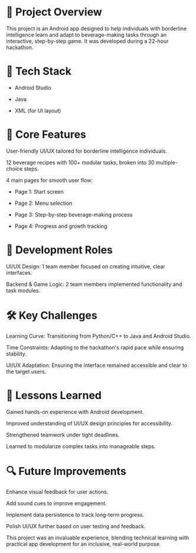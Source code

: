 # 📌 Project Overview

This project is an Android app designed to help individuals with borderline intelligence learn and adapt to beverage-making tasks through an interactive, step-by-step game. It was developed during a 22-hour hackathon.

# 🔧 Tech Stack

- Android Studio

- Java

- XML (for UI layout)

# 🎯 Core Features

User-friendly UI/UX tailored for borderline intelligence individuals.

12 beverage recipes with 100+ modular tasks, broken into 30 multiple-choice steps.

4 main pages for smooth user flow:

- Page 1: Start screen

- Page 2: Menu selection

- Page 3: Step-by-step beverage-making process

- Page 4: Progress and growth tracking

# 🔨 Development Roles

UI/UX Design: 1 team member focused on creating intuitive, clear interfaces.

Backend & Game Logic: 2 team members implemented functionality and task modules.

# 🛠️ Key Challenges

Learning Curve: Transitioning from Python/C++ to Java and Android Studio.

Time Constraints: Adapting to the hackathon's rapid pace while ensuring stability.

UI/UX Adaptation: Ensuring the interface remained accessible and clear to the target users.

# 🚀 Lessons Learned

Gained hands-on experience with Android development.

Improved understanding of UI/UX design principles for accessibility.

Strengthened teamwork under tight deadlines.

Learned to modularize complex tasks into manageable steps.

# 🔍 Future Improvements

Enhance visual feedback for user actions.

Add sound cues to improve engagement.

Implement data persistence to track long-term progress.

Polish UI/UX further based on user testing and feedback.

This project was an invaluable experience, blending technical learning with practical app development for an inclusive, real-world purpose.
